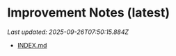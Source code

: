 # Improvement Notes (latest)

_Last updated: 2025-09-26T07:50:15.884Z_

- [INDEX.md](DECISIONS/INDEX.md)
